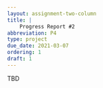 ```yaml
---
layout: assignment-two-column
title: |
    Progress Report #2
abbreviation: P4
type: project
due_date: 2021-03-07
ordering: 1 
draft: 1
---
```


TBD